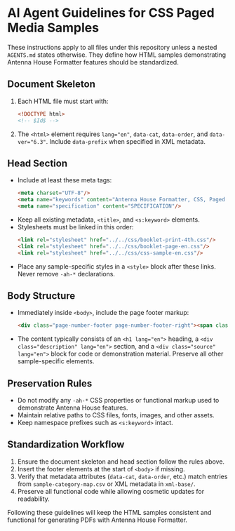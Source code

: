 # AI Agent Guidelines for CSS Paged Media Samples

These instructions apply to all files under this repository unless a nested `AGENTS.md` states otherwise. They define how HTML samples demonstrating Antenna House Formatter features should be standardized.

## Document Skeleton
1. Each HTML file must start with:
   ```html
   <!DOCTYPE html>
   <!-- $Id$ -->
   ```
2. The `<html>` element requires `lang="en"`, `data-cat`, `data-order`, and `data-ver="6.3"`. Include `data-prefix` when specified in XML metadata.

## Head Section
- Include at least these meta tags:
  ```html
  <meta charset="UTF-8"/>
  <meta name="keywords" content="Antenna House Formatter, CSS, Paged Media, formatting"/>
  <meta name="specification" content="SPECIFICATION"/>
  ```
- Keep all existing metadata, `<title>`, and `<s:keyword>` elements.
- Stylesheets must be linked in this order:
  ```html
  <link rel="stylesheet" href="../../css/booklet-print-4th.css"/>
  <link rel="stylesheet" href="../../css/booklet-page-en.css"/>
  <link rel="stylesheet" href="../../css/css-sample-en.css"/>
  ```
- Place any sample-specific styles in a `<style>` block after these links. Never remove `-ah-*` declarations.

## Body Structure
- Immediately inside `<body>`, include the page footer markup:
  ```html
  <div class="page-number-footer page-number-footer-right"><span class="title"/><span class="separator"/><span class="page-number"/></div><div class="page-number-footer page-number-footer-left"><span class="page-number"/><span class="separator"/><span class="title"/></div>
  ```
- The content typically consists of an `<h1 lang="en">` heading, a `<div class="description" lang="en">` section, and a `<div class="source" lang="en">` block for code or demonstration material. Preserve all other sample-specific elements.

## Preservation Rules
- Do not modify any `-ah-*` CSS properties or functional markup used to demonstrate Antenna House features.
- Maintain relative paths to CSS files, fonts, images, and other assets.
- Keep namespace prefixes such as `<s:keyword>` intact.

## Standardization Workflow
1. Ensure the document skeleton and head section follow the rules above.
2. Insert the footer elements at the start of `<body>` if missing.
3. Verify that metadata attributes (`data-cat`, `data-order`, etc.) match entries from `sample-category-map.csv` or XML metadata in `xml-base/`.
4. Preserve all functional code while allowing cosmetic updates for readability.

Following these guidelines will keep the HTML samples consistent and functional for generating PDFs with Antenna House Formatter.
